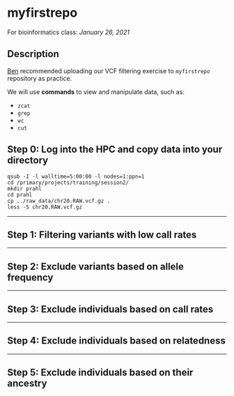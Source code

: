 # myfirstrepo
For bioinformatics class: *January 26, 2021*

## Description
[Ben](https://github.com/biobenkj) recommended uploading our VCF filtering exercise to `myfirstrepo` repository as practice. 

We will use **commands** to view and manipulate data, such as:
* `zcat`
* `grep`
* `wc`
* `cut`

## Step 0: Log into the HPC and copy data into your directory
`qsub -I -l walltime=5:00:00 -l nodes=1:ppn=1`   
`cd /primary/projects/training/session2/`   
`mkdir prahl`   
`cd prahl`   
`cp ../raw_data/chr20.RAW.vcf.gz .`   
`less -S chr20.RAW.vcf.gz`   

---
## Step 1: Filtering variants with low call rates


---
## Step 2: Exclude variants based on allele frequency


---
## Step 3: Exclude individuals based on call rates


---
## Step 4: Exclude individuals based on relatedness


---
## Step 5: Exclude individuals based on their ancestry
